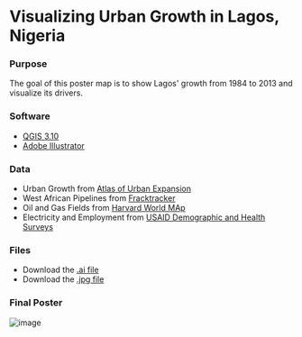 # Visualizing Urban Growth in Lagos, Nigeria

### Purpose

The goal of this poster map is to show Lagos' growth from 1984 to 2013 and visualize its drivers.

### Software

* [QGIS 3.10](https://qgis.org/en/site/forusers/download.html)
* [Adobe Illustrator](https://www.adobe.com/products/illustrator/free-trial-download.html)

### Data

* Urban Growth from [Atlas of Urban Expansion](http://www.atlasofurbanexpansion.org/cities/view/Lagos)
* West African Pipelines from [Fracktracker](https://www.arcgis.com/home/item.html?id=79e940c72bef40709d131319b24001d7)
* Oil and Gas Fields from [Harvard World MAp](https://worldmap.harvard.edu/data/geonode:location_of_the_worlds_petroleum_fields__xtl)
* Electricity and Employment from [USAID Demographic and Health Surveys](https://dhsprogram.com/methodology/GPS-Data-Collection.cfm)

### Files

* Download the [.ai file](cart/lagos/mainmap_master.ai)
* Download the [.jpg file](cart/lagos/LagosUrbanGrowth.jpg)

### Final Poster

![image](Burt_FinalLayout-01.png)


